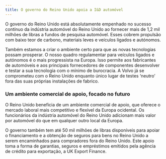 ```yaml
---
title: O governo do Reino Unido apoia a I&D automóvel 
---
```


O governo do Reino Unido está absolutamente empenhado no sucesso contínuo da indústria automóvel do Reino Unido ao fornecer mais de 1,2 mil milhões de libras a fundos de pesquisa automóvel. Esses cobrem propulsão com baixo teor de carbono, materiais leves e veículos ligados e autónomos.

Também estamos a criar o ambiente certo para que as novas tecnologias possam prosperar. O nosso quadro regulamentar para veículos ligados e autónomos é o mais progressista na Europa. Isso permite aos fabricantes de automóveis e aos principais fornecedores de componentes desenvolver e testar a sua tecnologia com o mínimo de burocracia. A Volvo já se comprometeu com o Reino Unido enquanto único lugar de testes ‘neutro’ fora das suas próprias instalações de fabrico. 

### Um ambiente comercial de apoio, focado no futuro

O Reino Unido beneficia de um ambiente comercial de apoio, que oferece o mercado laboral mais competitivo e flexível da Europa ocidental. Os funcionários da indústria automóvel do Reino Unido adicionam mais valor por automóvel do que em qualquer outro local da Europa. 

O governo também tem até 50 mil milhões de libras disponíveis para apoiar o financiamento e a obtenção de seguros para bens no Reino Unido a serem encaminhados para compradores fora do Reino Unido. Este apoio toma a forma de garantias, seguros e empréstimos emitidos pela agência de crédito para exportação, a UK Export Finance. 